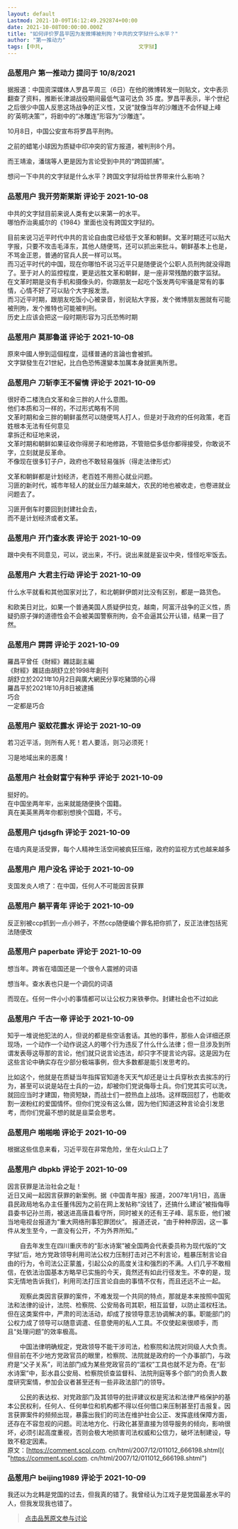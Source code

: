 ```yaml
---
layout: default
Lastmod: 2021-10-09T16:12:49.292874+00:00
date: 2021-10-08T00:00:00.000Z
title: "如何评价罗昌平因为发微博被刑拘？中共的文字狱什么水平？"
author: "第一推动力"
tags: [中共,								文字狱]
---
```



### 品葱用户 **第一推动力** 提问于 10/8/2021
    
据报道：中国资深媒体人罗昌平周三（6日）在他的微博转发一则贴文，文中表示翻查了资料，推断长津湖战役期间最低气温可达负 35 度。罗昌平表示，半个世纪之后很少中国人反思这场战争的正义性，又说“就像当年的沙雕连不会怀疑上峰的‘英明决策’”，将剧中的“冰雕连”形容为“沙雕连”。  
  
10月8日，中国公安宣布将罗昌平刑拘。  
  
之前的蜡笔小球因为质疑中印冲突的官方报道，被判刑8个月。  
  
而王靖渝，潘瑞等人更是因为言论受到中共的“跨国抓捕”。  
  
想问一下中共的文字狱是什么水平？跨国文字狱将给世界带来什么影响？
    
                

### 品葱用户 **我开劳斯莱斯** 评论于 2021-10-08
        
中共的文字狱目前来说人类有史以来第一的水平。  
哪怕乔治奥威尔的《1984》里面也没有跨国文字狱的。  
  
目前来说习近平时代中共的言论自由度已经低于文革和朝鲜。文革时期还可以贴大字报，只要不攻击毛泽东，其他人随便骂，还可以抓出来批斗。朝鲜基本上也是，不骂金正恩，普通的官兵人民一样可以骂。  
而习近平时代的中国，现在你哪怕不说习近平只是随便说个公职人员刑拘就没得跑了。至于对人的监控程度，更是远胜文革和朝鲜，是一座非常残酷的数字监狱。  
在文革时期是没有手机和摄像头的，你跟朋友一起吃个饭发两句牢骚是常有的事情，心情不好了可以贴个大字报发泄。  
而习近平时期，跟朋友吃饭小心被录音，别说贴大字报，发个微博朋友圈就有可能被刑拘，发个推特也可能被判刑。  
历史上应该会把这一段时期形容为习氏恐怖时期
        
                

### 品葱用户 **莫那魯道** 评论于 2021-10-08
        
原來中國人慘到這個程度，這樣普通的言論也會被抓。  
文字獄發生在21世紀，比白色恐怖還變本加厲本身就匪夷所思。
        
                

### 品葱用户 **刀斩李王不留情** 评论于 2021-10-09
        
很好奇二楼洗白文革和金三胖的人什么意图。  
他们本质和习一样的，不过形式略有不同  
文革时期和金三胖的朝鲜虽然可以随便骂人打人，但是对于政府的任何政策，老百姓根本无法有任何意见  
拿拆迁和征地来说，  
文革时期和朝鲜如果征收你得房子和地修路，不管赔偿多低你都得接受，你敢说不字，立刻就是反革命。  
不像现在很多钉子户，政府也不敢轻易强拆（得走法律形式）  
  
  
文革和朝鲜都是计划经济，老百姓不用担心就业问题。  
习匪的新时代，城市年轻人的就业压力越来越大，农民的地也被收走，也卷进就业问题去了。  
  
习匪开倒车时要回到封建社会去，  
而不是计划经济或者文革。
        
                

### 品葱用户 **开门查水表** 评论于 2021-10-09
        
跟中央有不同意见，可以，说出来，不行。说出来就是妄议中央，怪怪吃牢饭去。
        
                

### 品葱用户 **大君主行动** 评论于 2021-10-09
        
什么水平就看和其他国家对比了，和北朝鲜伊朗对比没有区别，都是一路货色。  
  
和欧美日对比，如果一个普通美国人质疑伊拉克，越南，阿富汗战争的正义性，质疑扔原子弹的道德性会不会被美国警察刑拘，会不会逼其公开认错，结果一目了然。
        
                

### 品葱用户 **諤諤** 评论于 2021-10-09
        
羅昌平曾任《財經》雜誌副主編  
《財經》雜誌由胡舒立於1998年創刊  
胡舒立於2021年10月2日與廣大網民分享吃豬頭的心得  
羅昌平於2021年10月8日被逮捕  
巧合  
一定都是巧合
        
                

### 品葱用户 **驱蚊花露水** 评论于 2021-10-09
        
若习近平活，则所有人死！若人要活，则习必须死！  
  
习是地域出来的恶魔！
        
                

### 品葱用户 **社会财富宁有种乎** 评论于 2021-10-09
        
挺好的。  
在中国坐两年牢，出来就能随便换个国籍。  
真在美英黑两年你都别想换个国籍，不亏。
        
                

### 品葱用户 **tjdsgfh** 评论于 2021-10-09
        
在墙内真是活受罪，每个人精神生活空间被疯狂压缩，政府的监视方式也越来越多
        
                

### 品葱用户 **用户没名** 评论于 2021-10-09
        
支国发炎人喷了：在中国，任何人不可能因言获罪
        
                

### 品葱用户 **躺平青年** 评论于 2021-10-09
        
反正别被ccp抓到一点小辫子，不然ccp随便编个罪名把你抓了，反正法律包括宪法随便改
        
                

### 品葱用户 **paperbate** 评论于 2021-10-09
        
想当年。跨省在墙国还是一个很令人震撼的词语  
  
想当年。查水表也只是一个调侃的词语  
  
而现在。任何一件小小的事情都可以让公权力来铁拳你。封建社会也不过如此
        
                

### 品葱用户 **千古一帝** 评论于 2021-10-09
        
知乎一堆说他犯法的人，但说的都是些空话套话。其他的事件，那些人会详细还原现场，一个动作一个动作说这人的哪个行为违反了什么什么法律；但一旦涉及到所谓发表辱这辱那的言论，他们就只说言论违法，却只字不提言论内容。这是因为在这些言论中确实存在少部分极端事例，但大多数都是能引发思考的。  
  
比如这个，他就是在质疑当年指挥官知道冬天天气却还是让士兵穿秋衣去挨冻的行为，甚至可以说是站在士兵的一边，却被你们党说侮辱士兵。你们党其实可以洗，就回应当时才建国，物资短缺，而战士们一腔热血上战场。这样既回怼了，也能收割一波粉红的爱国情怀。但你们党没有这么做，因为他们知道这种言论会引发思考，而你们党最不想的就是韭菜会思考。
        
                

### 品葱用户 **啪啪啪** 评论于 2021-10-09
        
根据这些信息来看，习近平现在非常危险，坐在火山口上了
        
                

### 品葱用户 **dbpkb** 评论于 2021-10-09
        
因言获罪是法治社会之耻！  
近日又闻一起因言获罪的新案例。据《中国青年报》报道，2007年1月1日，高唐县民政局地名办主任董伟因为之前在网上发帖称“没钱了，还搞什么建设”被指侮辱县委书记孙兰雨，被送进高唐县看守所，同时被关的还有王子峰、扈东臣，他们被当地电视台报道为“重大网络刑事犯罪团伙”。 报道还说，“由于种种原因，这一事件从发生至今，一直没有公开，不为外界所知。”  
  
　　自去年发生在四川重庆市的“彭水诗案”被全国两会代表委员称为现代版的“文字狱”后，地方党政领导利用司法公权力压制打击对己不利言论，粗暴压制言论自由的行为，令司法公正蒙羞，引起公众的高度关注和强烈的不满。人们几乎不敢相信，在依法治国基本方略早已实施的今天，竟然还有如此行径发生。不幸的是，现实无情地告诉我们，利用司法打压言论自由的事情不仅有，而且还远不止一起。  
  
　　观察此类因言获罪的案件，不难发现一个共同的特点，那就是本来按照中国宪法和法律的设计，法院、检察院、公安局各司其职，相互监督，以防止滥权枉法。但在这类案件中，严肃的司法活动，却成了按领导意志协调解决的事。职能部门的公权力成了领导可以随意调遣、任意使用的私人工具。不仅使起来很顺手，而且“处理问题”的效率极高。  
  
　　中国法律明确规定，党政领导不能干涉司法，检察院和法院对同级人大负责。但目前在不少地方党政官员的眼里，检察院、法院就是政府的一个办事部门，与政府是“父子关系”，司法部门成为某些党政官员的“滥权”工具也就不足为奇。在“彭水诗案”中，彭水县公安局、检察院侦查监督科、法院刑庭等多个部门的负责人数度研究案情，参加会议者甚至还有一些非政法部门的领导。  
  
　　公民的表达权、对党政部门及其领导的批评建议权是宪法和法律严格保护的基本公民权利，任何人、任何单位和机构都不得以任何借口来压制甚至打击报复。因言获罪案件的频频出现，暴露出我们的司法在维护社会公正、发挥底线保障方面，还存在不容忽视的问题。司法地方化、行政化甚至直接为领导服务的倾向，影响很坏，必须引起高度重视，否则会极大地损害司法权威和公信力，破坏法制建设，导致不稳定因素。  
原文：[https://comment.scol.com. cn/html/2007/12/011012\_666198.shtml]( "https://comment.scol.com. cn/html/2007/12/011012_666198.shtml")
        
                

### 品葱用户 **beijing1989** 评论于 2021-10-09
        
我还以为北韩是党国的过去，但我真的错了。我曾经认为江戏子是党国最差水平的人，但我发现我也错了。
        
                





> [点击品葱原文参与讨论](https://pincong.rocks/question/42335)

